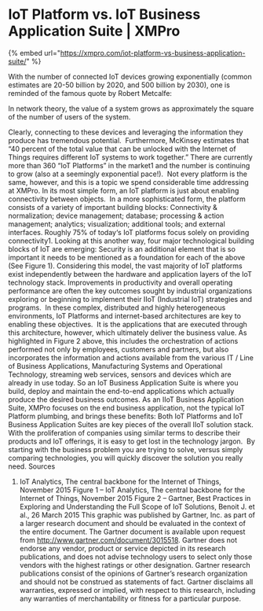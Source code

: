 # IoT Platform vs. IoT Business Application Suite | XMPro

{% embed url="https://xmpro.com/iot-platform-vs-business-application-suite/" %}

With the number of connected IoT devices growing exponentially (common estimates are 20-50 billion by 2020, and 500 billion by 2030), one is reminded of the famous quote by Robert Metcalfe:

In network theory, the value of a system grows as approximately the square of the number of users of the system.

Clearly, connecting to these devices and leveraging the information they produce has tremendous potential.  Furthermore, McKinsey estimates that “40 percent of the total value that can be unlocked with the Internet of Things requires different IoT systems to work together.”
There are currently more than 360 “IoT Platforms” in the market1 and the number is continuing to grow (also at a seemingly exponential pace!).  Not every platform is the same, however, and this is a topic we spend considerable time addressing at XMPro.
In its most simple form, an IoT platform is just about enabling connectivity between objects.  In a more sophisticated form, the platform consists of a variety of important building blocks:
Connectivity & normalization; device management; database; processing & action management; analytics; visualization; additional tools; and external interfaces.
Roughly 75% of today‘s IoT platforms focus solely on providing connectivity1.
Looking at this another way, four major technological building blocks of IoT are emerging:
Security is an additional element that is so important it needs to be mentioned as a foundation for each of the above (See Figure 1).
Considering this model, the vast majority of IoT platforms exist independently between the hardware and application layers of the IoT technology stack.
Improvements in productivity and overall operating performance are often the key outcomes sought by industrial organizations exploring or beginning to implement their IIoT (Industrial IoT) strategies and programs.  In these complex, distributed and highly heterogeneous environments, IoT Platforms and internet-based architectures are key to enabling these objectives.  It is the applications that are executed through this architecture, however, which ultimately deliver the business value. 
As highlighted in Figure 2 above, this includes the orchestration of actions performed not only by employees, customers and partners, but also incorporates the information and actions available from the various IT / Line of Business Applications, Manufacturing Systems and Operational Technology, streaming web services, sensors and devices which are already in use today.
So an IoT Business Application Suite is where you build, deploy and maintain the end-to-end applications which actually produce the desired business outcomes.
As an IIoT Business Application Suite, XMPro focuses on the end business application, not the typical IoT Platform plumbing, and brings these benefits:
Both IoT Platforms and IoT Business Application Suites are key pieces of the overall IIoT solution stack.  With the proliferation of companies using similar terms to describe their products and IoT offerings, it is easy to get lost in the technology jargon.  By starting with the business problem you are trying to solve, versus simply comparing technologies, you will quickly discover the solution you really need.
Sources
1. IoT Analytics, The central backbone for the Internet of Things, November 2015
Figure 1 – IoT Analytics, The central backbone for the Internet of Things, November 2015
Figure 2 – Gartner, Best Practices in Exploring and Understanding the Full Scope of IoT Solutions, Benoit J. et al., 26 March 2015
This graphic was published by Gartner, Inc. as part of a larger research document and should be evaluated in the context of the entire document. The Gartner document is available upon request from http://www.gartner.com/document/3015518.
Gartner does not endorse any vendor, product or service depicted in its research publications, and does not advise technology users to select only those vendors with the highest ratings or other designation. Gartner research publications consist of the opinions of Gartner’s research organization and should not be construed as statements of fact. Gartner disclaims all warranties, expressed or implied, with respect to this research, including any warranties of merchantability or fitness for a particular purpose.